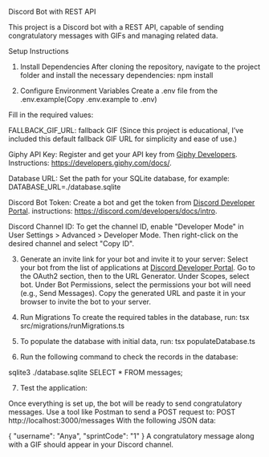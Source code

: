 Discord Bot with REST API

This project is a Discord bot with a REST API, capable of sending congratulatory messages with GIFs and managing related data.

Setup Instructions

1. Install Dependencies
   After cloning the repository, navigate to the project folder and install the necessary dependencies:
   npm install

2. Configure Environment Variables
   Create a .env file from the .env.example(Copy .env.example to .env)

Fill in the required values:

FALLBACK_GIF_URL: fallback GIF
(Since this project is educational, I’ve included this default fallback GIF URL for simplicity and ease of use.)

Giphy API Key:
Register and get your API key from [Giphy Developers](https://developers.giphy.com/).
Instructions: https://developers.giphy.com/docs/.

Database URL:
Set the path for your SQLite database, for example:
DATABASE_URL=./database.sqlite

Discord Bot Token:
Create a bot and get the token from [Discord Developer Portal](https://discord.com/developers/applications).
instructions: https://discord.com/developers/docs/intro.

Discord Channel ID:
To get the channel ID, enable "Developer Mode" in User Settings > Advanced > Developer Mode. Then right-click on the desired channel and select "Copy ID".

3. Generate an invite link for your bot and invite it to your server:
   Select your bot from the list of applications at [Discord Developer Portal](https://discord.com/developers/applications).
   Go to the OAuth2 section, then to the URL Generator.
   Under Scopes, select bot.
   Under Bot Permissions, select the permissions your bot will need (e.g., Send Messages).
   Copy the generated URL and paste it in your browser to invite the bot to your server.
4. Run Migrations
   To create the required tables in the database, run:
   tsx src/migrations/runMigrations.ts

5. To populate the database with initial data, run:
   tsx populateDatabase.ts

6. Run the following command to check the records in the database:

sqlite3 ./database.sqlite
SELECT \* FROM messages;

7. Test the application:

Once everything is set up, the bot will be ready to send congratulatory messages. Use a tool like Postman to send a POST request to:
POST http://localhost:3000/messages
With the following JSON data:

{
"username": "Anya",
"sprintCode": "1"
}
A congratulatory message along with a GIF should appear in your Discord channel.
